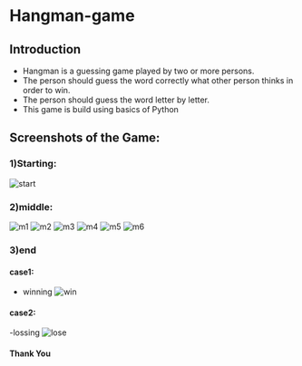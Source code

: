 # Hangman-game

## Introduction

- Hangman is a guessing game played by two or more persons.
- The person should guess the word correctly what other person thinks in order to win.
- The person should guess the word letter by letter.
- This game is build using basics of Python

## Screenshots of the Game:


### 1)Starting:
![start](https://user-images.githubusercontent.com/89832451/210499750-80adb533-0f36-4239-ae8b-56c44c7a3300.png)

### 2)middle:
![m1](https://user-images.githubusercontent.com/89832451/210499857-7993fdc0-a7ab-47ee-b7ef-9347500485fe.png)
![m2](https://user-images.githubusercontent.com/89832451/210499866-8847a7ae-b8d9-4191-b8aa-10bd2a7b7dd6.png)
![m3](https://user-images.githubusercontent.com/89832451/210499876-77d57ac0-3575-4479-a97b-f3bd2fb06bf6.png)
![m4](https://user-images.githubusercontent.com/89832451/210499888-376b901a-2c42-47ea-97c8-fe29beb43ae3.png)
![m5](https://user-images.githubusercontent.com/89832451/210499894-87e6c09a-602a-48ff-ae78-ab215c1534b0.png)
![m6](https://user-images.githubusercontent.com/89832451/210499901-ae6c9d75-9bb7-4fca-b5da-b1cf7f63aa8d.png)

### 3)end

#### case1:
- winning
![win](https://user-images.githubusercontent.com/89832451/210499959-e3e32bb1-adeb-4055-942b-6d3ff62b274b.png)

#### case2:

-lossing
![lose](https://user-images.githubusercontent.com/89832451/210499999-9eaade41-ba9d-42f0-b2f7-72d29ba0b6eb.png)

#### Thank You
